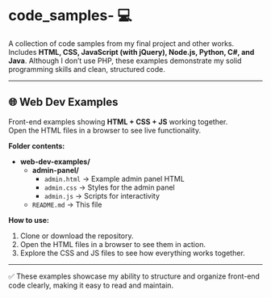 # code_samples- 💻

A collection of code samples from my final project and other works. Includes **HTML, CSS, JavaScript (with jQuery), Node.js, Python, C#, and Java**. Although I don’t use PHP, these examples demonstrate my solid programming skills and clean, structured code.

---

## 🌐 Web Dev Examples

Front-end examples showing **HTML + CSS + JS** working together.  
Open the HTML files in a browser to see live functionality.

**Folder contents:**

- **web-dev-examples/**
  - **admin-panel/**
    - `admin.html` → Example admin panel HTML  
    - `admin.css` → Styles for the admin panel  
    - `admin.js` → Scripts for interactivity  
  - `README.md` → This file

**How to use:**  
1. Clone or download the repository.  
2. Open the HTML files in a browser to see them in action.  
3. Explore the CSS and JS files to see how everything works together.

---

✅ These examples showcase my ability to structure and organize front-end code clearly, making it easy to read and maintain.
